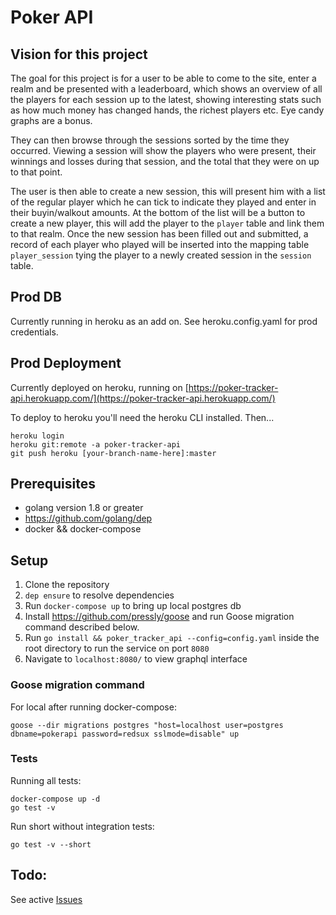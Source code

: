 # Poker API

## Vision for this project

The goal for this project is for a user to be able to come to the site, enter a realm and be presented with a leaderboard, which shows an overview of all the players for each session up to the latest, showing interesting stats such as how much money has changed hands, the richest players etc. Eye candy graphs are a bonus. 

They can then browse through the sessions sorted by the time they occurred. Viewing a session will show the players who were present, their winnings and losses during that session, and the total that they were on up to that point.

The user is then able to create a new session, this will present him with a list of the regular player which he can tick to indicate they played and enter in their buyin/walkout amounts. At the bottom of the list will be a button to create a new player, this will add the player to the `player` table and link them to that realm. Once the new session has been filled out and submitted, a record of each player who played will be inserted into the mapping table `player_session` tying the player to a newly created session in the `session` table.

## Prod DB

Currently running in heroku as an add on. See heroku.config.yaml for prod credentials.

## Prod Deployment

Currently deployed on heroku, running on [https://poker-tracker-api.herokuapp.com/](https://poker-tracker-api.herokuapp.com/)

To deploy to heroku you'll need the heroku CLI installed. Then...

```
heroku login
heroku git:remote -a poker-tracker-api
git push heroku [your-branch-name-here]:master
```

## Prerequisites

- golang version 1.8 or greater
- https://github.com/golang/dep
- docker && docker-compose

## Setup

1. Clone the repository
2. `dep ensure` to resolve dependencies
3. Run `docker-compose up` to bring up local postgres db
4. Install https://github.com/pressly/goose and run Goose migration command described below.
5. Run `go install && poker_tracker_api --config=config.yaml` inside the root directory to run the service on port `8080`
6. Navigate to `localhost:8080/` to view graphql interface

### Goose migration command
For local after running docker-compose:
```
goose --dir migrations postgres "host=localhost user=postgres dbname=pokerapi password=redsux sslmode=disable" up
```

### Tests

Running all tests:
```
docker-compose up -d
go test -v
```

Run short without integration tests:
```
go test -v --short
```


## Todo:
See active [Issues](https://github.com/tomarrell/poker_tracker_api/issues) 

